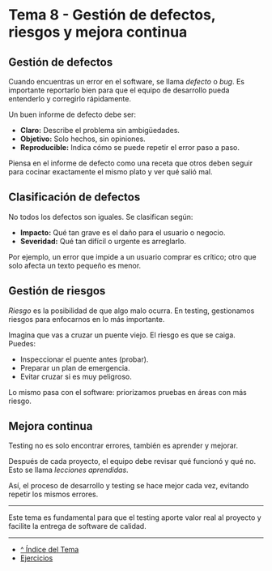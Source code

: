 # Tema 8 - Gestión de defectos, riesgos y mejora continua

## Gestión de defectos

Cuando encuentras un error en el software, se llama *defecto* o *bug*. Es importante reportarlo bien para que el equipo de desarrollo pueda entenderlo y corregirlo rápidamente.

Un buen informe de defecto debe ser:

- **Claro:** Describe el problema sin ambigüedades.
- **Objetivo:** Solo hechos, sin opiniones.
- **Reproducible:** Indica cómo se puede repetir el error paso a paso.

Piensa en el informe de defecto como una receta que otros deben seguir para cocinar exactamente el mismo plato y ver qué salió mal.

## Clasificación de defectos

No todos los defectos son iguales. Se clasifican según:

- **Impacto:** Qué tan grave es el daño para el usuario o negocio.
- **Severidad:** Qué tan difícil o urgente es arreglarlo.

Por ejemplo, un error que impide a un usuario comprar es crítico; otro que solo afecta un texto pequeño es menor.

## Gestión de riesgos

*Riesgo* es la posibilidad de que algo malo ocurra. En testing, gestionamos riesgos para enfocarnos en lo más importante.

Imagina que vas a cruzar un puente viejo. El riesgo es que se caiga. Puedes:

- Inspeccionar el puente antes (probar).
- Preparar un plan de emergencia.
- Evitar cruzar si es muy peligroso.

Lo mismo pasa con el software: priorizamos pruebas en áreas con más riesgo.

## Mejora continua

Testing no es solo encontrar errores, también es aprender y mejorar.

Después de cada proyecto, el equipo debe revisar qué funcionó y qué no. Esto se llama *lecciones aprendidas*.

Así, el proceso de desarrollo y testing se hace mejor cada vez, evitando repetir los mismos errores.

---

Este tema es fundamental para que el testing aporte valor real al proyecto y facilite la entrega de software de calidad.

---

- [^ Índice del Tema](./readme.md)
- [Ejercicios](./ejercicios.md)
